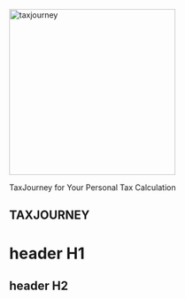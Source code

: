 
<img src="https://i.ibb.co/XkfWSvN/TJ.jpg" width="300" alt="taxjourney">

TaxJourney for Your Personal Tax Calculation

TAXJOURNEY
--------------------

# header H1
## header H2
